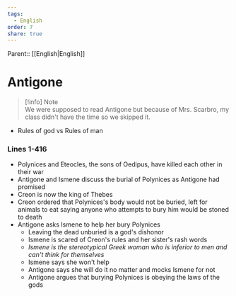 ```yaml
---
tags:
  - English
order: 7
share: true
---
```

Parent:: [[English|English]]  
  
# Antigone  
  
> [!info] Note  
> We were supposed to read Antigone but because of Mrs. Scarbro, my class didn't have the time so we skipped it.   
  
- Rules of god vs Rules of man  
  
### Lines 1-416  
  
- Polynices and Eteocles, the sons of Oedipus, have killed each other in their war  
- Antigone and Ismene discuss the burial of Polynices as Antigone had promised  
- Creon is now the king of Thebes  
- Creon ordered that Polynices's body would not be buried, left for animals to eat saying anyone who attempts to bury him would be stoned to death  
- Antigone asks Ismene to help her bury Polynices  
	- Leaving the dead unburied is a god's dishonor  
	- Ismene is scared of Creon's rules and her sister's rash words  
	- _Ismene is the stereotypical Greek woman who is inferior to men and can't think for themselves_  
	- Ismene says she won't help  
	- Antigone says she will do it no matter and mocks Ismene for not  
	- Antigone argues that burying Polynices is obeying the laws of the gods